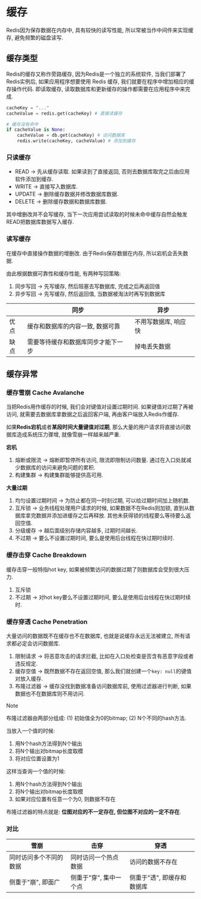 # 缓存

Redis因为保存数据在内存中, 具有较快的读写性能, 所以常被当作中间件来实现缓存, 避免频繁的磁盘读写.

## 缓存类型

Redis的缓存又称作旁路缓存, 因为Redis是一个独立的系统软件, 当我们部署了Redis实例后, 如果应用程序想要使用 Redis 缓存, 我们就要在程序中增加相应的缓存操作代码. 即读取缓存, 读取数据库和更新缓存的操作都需要在应用程序中来完成.

```python
cacheKey = "..."
cacheValue = redis.get(cacheKey) # 直接读缓存

# 缓存没有命中
if cacheValue is None:
    cacheValue = db.get(cacheKey) # 访问数据库
    redis.write(cacheKey, cacheValue) # 添加到缓存
```

### 只读缓存

* READ &rarr; 先从缓存读取. 如果读到了直接返回, 否则去数据库取完之后由应用软件添加到缓存.
* WRITE &rarr; 直接写入数据库.
* UPDATE &rarr; 删除缓存数据并修改数据库数据.
* DELETE &rarr; 删除缓存数据和数据库数据.

其中增删改并不会写缓存, 当下一次应用尝试读取的时候未命中缓存自然会触发READ把数据库数据写入缓存.

### 读写缓存

在缓存中直接操作数据的增删改. 由于Redis保存数据在内存, 所以宕机会丢失数据.

由此根据数据可靠性和缓存性能, 有两种写回策略:
1. 同步写回 &rarr; 先写缓存, 然后阻塞去写数据库, 完成之后再返回值
2. 异步写回 &rarr; 先写缓存, 然后返回值, 当数据被淘汰时再写到数据库

||同步|异步|
|---|---|---|
|优点|缓存和数据库的内容一致, 数据可靠|不用写数据库, 响应快|
|缺点|需要等待缓存和数据库同步才能下一步|掉电丢失数据|

## 缓存异常
### 缓存雪崩 Cache Avalanche

当把Redis用作缓存的时候, 我们会对键值对设置过期时间. 如果键值对过期了再被访问, 就需要去数据库拿数据之后返回客户端, 再由客户端放入Redis作缓存.

如果**Redis宕机**或者**某段时间大量键值对过期**, 那么大量的用户请求将直接访问数据库造成系统压力骤增, 就像雪崩一样越来越严重.

**宕机**

1. 熔断或限流 &rarr; 熔断即暂停所有访问, 限流即限制访问数量. 通过在入口处就减少数据库的访问来避免问题的累积.
2. 构建集群 &rarr; 构建集群能够提供高可用.

**大量过期**

1. 均匀设置过期时间 &rarr; 为防止都在同一时刻过期, 可以给过期时间加上随机数.
2. 互斥锁 &rarr; 业务线程处理用户请求的时候, 如果数据不在Redis则加锁, 直到从数据库拿完数据并添加进缓存之后再释放. 其他未获得锁的线程要么等待要么返回空值.
3. 分级缓存 &rarr; 越后面级别存储内容越多, 过期时间越长.
4. 不过期 &rarr; 要么不设置过期时间, 要么是使用后台线程在快过期时续时.

### 缓存击穿 Cache Breakdown

缓存击穿一般特指hot key, 如果被频繁访问的数据过期了则数据库会受到很大压力.

1. 互斥锁
2. 不过期 &rarr; 对hot key要么不设置过期时间, 要么是使用后台线程在快过期时续时.

### 缓存穿透 Cache Penetration

大量访问的数据既不在缓存也不在数据库, 也就是说缓存永远无法被建立, 所有请求都必定会访问数据库.

1. 限制请求 &rarr; 将恶意攻击的请求拦截, 比如在入口处检查是否含有恶意字段或者违反规定.
2. 缓存空值 &rarr; 既然数据不存在返回空值, 那么我们就创建一个`key: null`的键值对放入缓存.
3. 布隆过滤器 &rarr; 缓存没找到数据准备访问数据库前, 使用过滤器进行判断, 如果数据也不在数据库则不用访问.

> [!NOTE]
> 布隆过滤器由两部分组成: (1) 初始值全为0的bitmap; (2) N个不同的hash方法.
>
> 当放入一个值的时候:
> 1. 用N个hash方法得到N个输出
> 2. 将N个输出对bitmap长度取模
> 3. 将对应位置设置为1
>
> 这样当查询一个值的时候:
> 1. 用N个hash方法得到N个输出
> 2. 将N个输出对bitmap长度取模
> 3. 如果对应位置有任意一个为0, 则数据不存在
>
> 布隆过滤器的特点就是: **位图对应的不一定存在, 但位图不对应的一定不存在**.

### 对比
|雪崩|击穿|穿透|
|---|---|---|
|同时访问多个不同的数据|同时访问一个热点数据|访问的数据不存在|
|侧重于"崩", 即面广|侧重于"穿", 集中一个点|侧重于"透", 即缓存和数据库|
